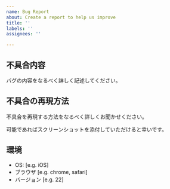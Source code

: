 ```yaml
---
name: Bug Report
about: Create a report to help us improve
title: ''
labels: ''
assignees: ''

---
```


## 不具合内容

バグの内容をなるべく詳しく記述してください。

## 不具合の再現方法

不具合を再現する方法をなるべく詳しくお聞かせください。

可能であればスクリーンショットを添付していただけると幸いです。

## 環境

 - OS: [e.g. iOS]
 - ブラウザ [e.g. chrome, safari]
 - バージョン [e.g. 22]
